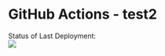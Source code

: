 # GitHub Actions - test2

Status of Last Deployment:<br>
<img src="https://github.com/kristoit/test2/workflows/Dockerize-test-app/badge.svg?branch=master"><br>

